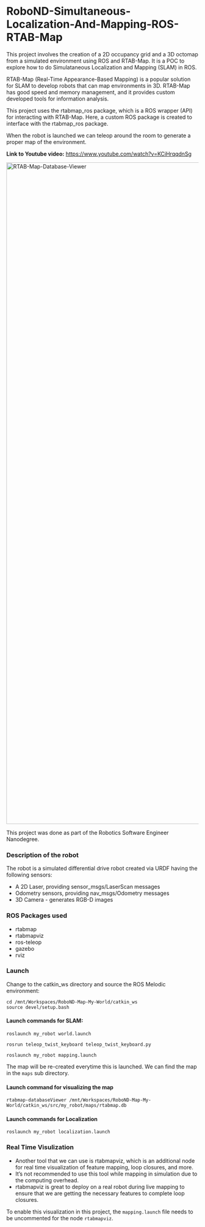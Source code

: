 # RoboND-Simultaneous-Localization-And-Mapping-ROS-RTAB-Map

This project involves the creation of a 2D occupancy grid and a 3D octomap from a simulated environment using ROS and RTAB-Map. It is a POC to explore how to do Simulataneous Localization and Mapping (SLAM) in ROS.

RTAB-Map (Real-Time Appearance-Based Mapping) is a popular solution for SLAM to develop robots that can map environments in 3D. RTAB-Map has good speed and memory management, and it provides custom developed tools for information analysis. 

This project uses the rtabmap_ros package, which is a ROS wrapper (API) for interacting with RTAB-Map. Here, a custom ROS package is created to interface with the rtabmap_ros package. 

When the robot is launched we can teleop around the room to generate a proper map of the environment.

**Link to Youtube video:** https://www.youtube.com/watch?v=KCiHrqqdnSg

<img width="1728" alt="RTAB-Map-Database-Viewer" src="https://user-images.githubusercontent.com/3985351/164980294-8c7da44c-f686-432d-8935-6f586da9ea6f.png">

This project was done as part of the Robotics Software Engineer Nanodegree.

### Description of the robot

The robot is a simulated differential drive robot created via URDF having the following sensors:

 - A 2D Laser, providing sensor_msgs/LaserScan messages
 - Odometry sensors, providing nav_msgs/Odometry messages
 - 3D Camera - generates RGB-D images

### ROS Packages used
 - rtabmap
 - rtabmapviz
 - ros-teleop
 - gazebo
 - rviz

### Launch 

Change to the catkin_ws directory and source the ROS Melodic environment:

    cd /mnt/Workspaces/RoboND-Map-My-World/catkin_ws
    source devel/setup.bash

#### Launch commands for SLAM:

`roslaunch my_robot world.launch`

`rosrun teleop_twist_keyboard teleop_twist_keyboard.py`

`roslaunch my_robot mapping.launch`

The map will be re-created everytime this is launched. 
We can find the map in the `maps` sub directory.

#### Launch command for visualizing the map
`rtabmap-databaseViewer /mnt/Workspaces/RoboND-Map-My-World/catkin_ws/src/my_robot/maps/rtabmap.db`

#### Launch commands for Localization

`roslaunch my_robot localization.launch`

### Real Time Visulization

 - Another tool that we can use is rtabmapviz, which is an additional node for real time visualization of feature mapping, loop closures, and more.
 - It’s not recommended to use this tool while mapping in simulation due to the computing overhead.
 - rtabmapviz is great to deploy on a real robot during live mapping to ensure that we are getting the necessary features to complete loop closures.

To enable this visualization in this project, the `mapping.launch` file needs to be uncommented for the node `rtabmapviz`. 
